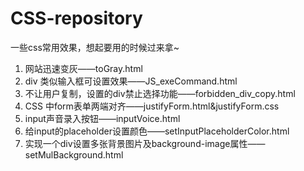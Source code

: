 CSS-repository
==============

一些css常用效果，想起要用的时候过来拿~

1. 网站迅速变灰——toGray.html
2. div 类似输入框可设置效果——JS_exeCommand.html
3. 不让用户复制，设置的div禁止选择功能——forbidden_div_copy.html
4. CSS 中form表单两端对齐——justifyForm.html&justifyForm.css
5. input声音录入按钮——inputVoice.html
6. 给input的placeholder设置颜色——setInputPlaceholderColor.html
7. 实现一个div设置多张背景图片及background-image属性——setMulBackground.html
